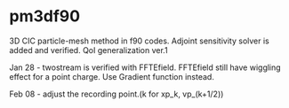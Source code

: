 # pm3df90
3D CIC particle-mesh method in f90 codes. Adjoint sensitivity solver is added and verified. QoI generalization ver.1

Jan 28 - twostream is verified with FFTEfield. FFTEfield still have wiggling effect for a point charge. Use Gradient function instead.

Feb 08 - adjust the recording point.(k for xp_k, vp_(k+1/2))
